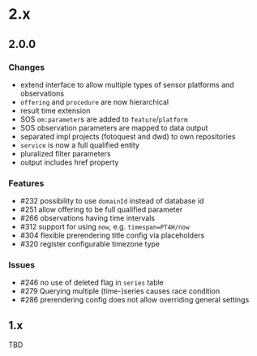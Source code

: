 # 2.x

## 2.0.0

### Changes
- extend interface to allow multiple types of sensor platforms and observations
- `offering` and `procedure` are now hierarchical
- result time extension
- SOS `om:parameter`s are added to `feature`/`platform`
- SOS observation parameters are mapped to data output
- separated impl projects (fotoquest and dwd) to own repositories
- `service` is now a full qualified entity
- pluralized filter parameters
- output includes href property

### Features
- #232 possibility to use `domainId` instead of database id
- #251 allow offering to be full qualified parameter
- #266 observations having time intervals
- #312 support for using `now`, e.g. `timespan=PT4H/now`
- #304 flexible prerendering title config via placeholders
- #320 register configurable timezone type

### Issues 
- #246 no use of deleted flag in `series` table
- #279 Querying multiple (time-)series causes race condition 
- #286 prerendering config does not allow overriding general settings

## 1.x

TBD
